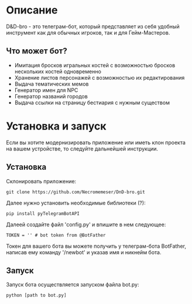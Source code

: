 # Описание
D&D-bro - это телеграм-бот, который представляет из себя удобный инструмент как для обычных игроков, так и для Гейм-Мастеров. 
## Что может бот?
* Имитация бросков игральных костей с возможностью бросков нескольких костей одновременно
* Хранение листов персонажей с возможностью их редактирования
* Выдача тематических мемов
* Генератор имен для NPC
* Генератор названий городов
* Выдача ссылки на страницу бестиария с нужным существом
# Установка и запуск
Если вы хотите модернизировать приложение или иметь клон проекта на вашем устройстве, то следуйте дальнейшей инструкции.
## Установка
Склонировать приложение:
```
git clone https://github.com/Necromemeser/DnD-bro.git
```
Далее нужно установить необходимые библиотеки (?):
```
pip install pyTelegramBotAPI
```
Далеей создайте файл 'config.py' и впишите в нем следующее:
```
TOKEN = '' # bot token from @BotFather
```
Токен для вашего бота вы можете получить у телеграм-бота BotFather, написав ему команду '/newbot' и указав имя и никнейм бота.
## Запуск
Запуск бота осуществляется запуском файла bot.py:
```
python [path to bot.py]
```
